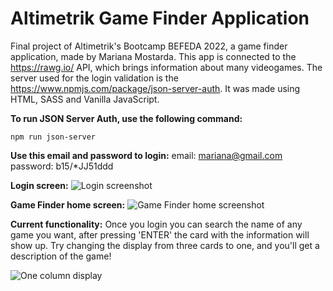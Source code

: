 # Altimetrik Game Finder Application
Final project of Altimetrik's Bootcamp BEFEDA 2022, a game finder application, made by Mariana Mostarda.
This app is connected to the https://rawg.io/ API, which brings information about many videogames.
The server used for the login validation is the https://www.npmjs.com/package/json-server-auth.
It was made using HTML, SASS and Vanilla JavaScript.

**To run JSON Server Auth, use the following command:**
```
npm run json-server
```

**Use this email and password to login:**
email: mariana@gmail.com
password: b15/*JJ51ddd

**Login screen:**
![Login screenshot](https://user-images.githubusercontent.com/100174403/182031448-b31fe20c-c675-418e-87d5-4d331737eeae.png)

**Game Finder home screen:**
![Game Finder home screenshot](https://user-images.githubusercontent.com/100174403/182031381-d5c92b19-3b3a-424b-b464-430379ada290.png)

**Current functionality:**
Once you login you can search the name of any game you want, after pressing 'ENTER' the card with the information will show up. 
Try changing the display from three cards to one, and you'll get a description of the game!

![One column display](https://user-images.githubusercontent.com/100174403/182031687-f15499f3-9c85-4267-9b2e-66a9eb793c59.png)

